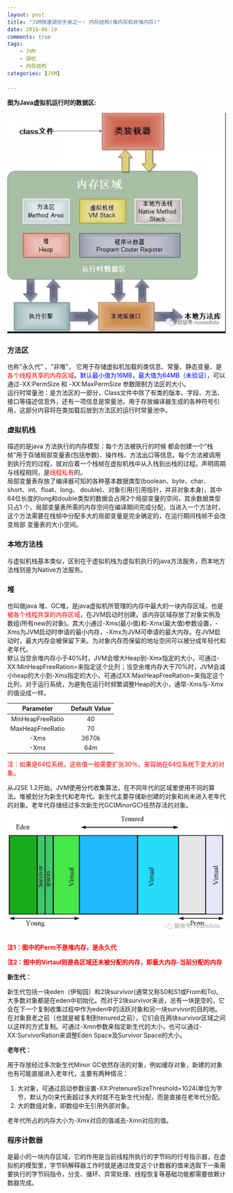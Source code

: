 ```yaml
---
layout: post
title: "JVM快速调优手册之一: 内存结构(堆内存和非堆内存)"
date: 2019-06-19
comments: true
tags: 
    - JVM
    - 调优
    - 内存结构
categories: [JVM]

---
```


<!--more--> 

**图为Java虚拟机运行时的数据区:**

![数据区](/assets/pic/2019-06-19-1-1.png)

### 方法区

也称"永久代” 、“非堆”，  它用于存储虚拟机加载的类信息、常量、静态变量、是<font color="red">各个线程共享的内存区域</font>。<font color="blue">默认最小值为16MB，最大值为64MB（未验证）</font>，可以通过-XX:PermSize 和 -XX:MaxPermSize 参数限制方法区的大小。
<br>
运行时常量池：是方法区的一部分，Class文件中除了有类的版本、字段、方法、接口等描述信息外，还有一项信息是常量池，用于存放编译器生成的各种符号引用，这部分内容将在类加载后放到方法区的运行时常量池中。

### 虚拟机栈

描述的是java 方法执行的内存模型：每个方法被执行的时候 都会创建一个“栈帧”用于存储局部变量表(包括参数)、操作栈、方法出口等信息。每个方法被调用到执行完的过程，就对应着一个栈帧在虚拟机栈中从入栈到出栈的过程。声明周期与线程相同，是<font color="red">线程私有</font>的。
<br>
 局部变量表存放了编译器可知的各种基本数据类型(boolean、byte、char、short、int、float、long、 double)、对象引用(引用指针，并非对象本身)，其中64位长度的long和double类型的数据会占用2个局部变量的空间，其余数据类型只占1 个。局部变量表所需的内存空间在编译期间完成分配，当进入一个方法时，这个方法需要在栈帧中分配多大的局部变量是完全确定的，在运行期间栈帧不会改变局部 变量表的大小空间。

### 本地方法栈

与虚拟机栈基本类似，区别在于虚拟机栈为虚拟机执行的java方法服务，而本地方法栈则是为Native方法服务。

### 堆 

也叫做java 堆、GC堆，是java虚拟机所管理的内存中最大的一块内存区域，也是<font color="red">被各个线程共享的内存区域</font>，在JVM启动时创建。该内存区域存放了对象实例及数组(所有new的对象)。其大小通过-Xms(最小值)和-Xmx(最大值)参数设置，-Xms为JVM启动时申请的最小内存，-Xmx为JVM可申请的最大内存。在JVM启动时，最大内存会被保留下来。为对象内存而保留的地址空间可以被分成年轻代和老年代。
<br>
默认当空余堆内存小于40%时，JVM会增大Heap到-Xmx指定的大小，可通过-XX:MinHeapFreeRation=来指定这个比列；当空余堆内存大于70%时，JVM会减小heap的大小到-Xms指定的大小，可通过XX:MaxHeapFreeRation=来指定这个比列，对于运行系统，为避免在运行时频繁调整Heap的大小，通常-Xms与-Xmx的值设成一样。

Parameter | Default Value
:---------:| :-------------:
MinHeapFreeRatio | 40
MaxHeapFreeRatio | 70
-Xms | 3670k
-Xmx | 64m

<font color="red">注：如果是64位系统，这些值一般需要扩张30％，来容纳在64位系统下变大的对象。</font>

从J2SE 1.2开始，JVM使用分代收集算法，在不同年代的区域里使用不同的算法。堆被划分为新生代和老年代。新生代主要存储新创建的对象和尚未进入老年代的对象。老年代存储经过多次新生代GC(MinorGC)任然存活的对象。

![堆](/assets/pic/2019-06-19-1-2.png)

<font color="red"><b>
注1：图中的Perm不是堆内存，是永久代

注2：图中的Virtaul则是各区域还未被分配的内存，即最大内存-当前分配的内存
</b></font>

**新生代：**

新生代包括一块eden（伊甸园）和2块survivor(通常又称S0和S1或From和To)。大多数对象都是在eden中初始化。而对于2块survivor来说，总有一块是空的，它会在下一个复制收集过程中作为eden中的活跃对象和另一块survivor的目的地。在对象衰老之前（也就是被复制到tenured之前），它们会在两块survivor区域之间以这样的方式复制。可通过-Xmn参数来指定新生代的大小，也可以通过-XX:SurvivorRation来调整Eden Space及Survivor Space的大小。

**老年代：**

用于存放经过多次新生代Minor GC依然存活的对象，例如缓存对象，新建的对象也有可能直接进入老年代，主要有两种情况：

1. 大对象，可通过启动参数设置-XX:PretenureSizeThreshold=1024(单位为字节，默认为0)来代表超过多大时就不在新生代分配，而是直接在老年代分配。
2. 大的数组对象，即数组中无引用外部对象。

老年代所占的内存大小为-Xmx对应的值减去-Xmn对应的值。

### 程序计数器 

是最小的一块内存区域，它的作用是当前线程所执行的字节码的行号指示器，在虚拟机的模型里，字节码解释器工作时就是通过改变这个计数器的值来选取下一条需要执行的字节码指令，分支、循环、异常处理、线程恢复等基础功能都需要依赖计数器完成。